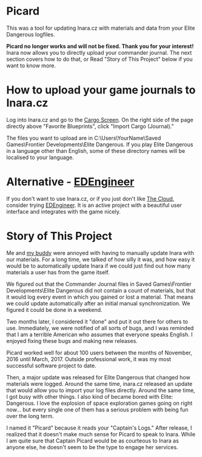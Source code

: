 # Picard

This was a tool for updating Inara.cz with materials and data from your Elite Dangerous logfiles.

**Picard no longer works and will not be fixed.  Thank you for your interest!**  Inara now allows you to directly
upload your commander journal.  The next section covers how to do that, or Read "Story of This Project" below
if you want to know more.

# How to upload your game journals to Inara.cz

Log into Inara.cz and go to the [Cargo Screen](https://inara.cz/cmdr-cargo).  On the right side of the page
directly above "Favorite Blueprints", click "Import Cargo (Journal)."

The files you want to upload are in
C:\Users\YourName\Saved Games\Frontier Developments\Elite Dangerous\.  If you play Elite Dangerous in a language
other than English, some of these directory names will be localised to your language.

# Alternative - [EDEngineer](https://github.com/msarilar/EDEngineer)

If you don't want to use Inara.cz, or if you just don't like
[The Cloud](https://twitter.com/stickermule/status/671792871083741185), consider trying
[EDEngineer](https://github.com/msarilar/EDEngineer).  It is an active project with a beautiful user interface
and integrates with the game nicely.

# Story of This Project

Me and [my buddy](https://nordicpc.com) were annoyed with having to manually update Inara with our materials.
For a long time, we talked of how silly it was, and how easy it would be to automatically update Inara if we
could just find out how many materials a user has from the game itself.

We figured out that the Commander Journal files in Saved Games\Frontier Developments\Elite Dangerous did not
contain a count of materials, but that it would log every event in which you gained or lost a material.  That means
we could update automatically after an initial manual synchronization.  We figured it could be done in a weekend.

Two months later, I considered it "done" and put it out there for others to use.  Immediately, we were notified of
all sorts of bugs, and I was reminded that I am a terrible American who assumes that everyone speaks English.  I
enjoyed fixing these bugs and making new releases.

Picard worked well for about 100 users between the months of November, 2016 until March, 2017.
Outside professional work, it was my most successful software project to date.

Then, a major update was released for Elite Dangerous that changed how materials were logged.
Around the same time, inara.cz released an update that would allow you to import your log files directly.
Around the same time, I got busy with other things.  I also kind of became bored with Elite: Dangerous.
I love the explosion of space exploration games going on right now... but every single one of them has a
serious problem with being fun over the long term.

I named it "Picard" because it reads your "Captain's Logs."  After release, I realized that it doesn't make much sense
for Picard to speak to Inara.  While I am quite sure that Captain Picard would be as courteous to Inara as anyone else,
he doesn't seem to be the type to engage her services.
